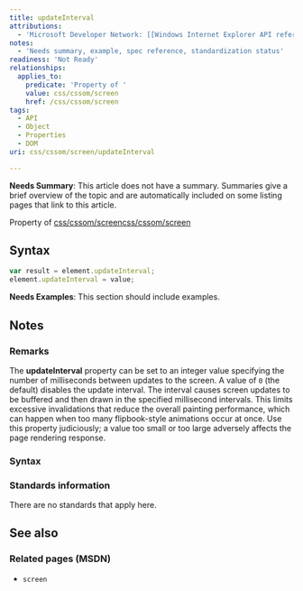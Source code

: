 ```yaml
---
title: updateInterval
attributions:
  - 'Microsoft Developer Network: [[Windows Internet Explorer API reference](http://msdn.microsoft.com/en-us/library/ie/hh828809%28v=vs.85%29.aspx) Article]'
notes:
  - 'Needs summary, example, spec reference, standardization status'
readiness: 'Not Ready'
relationships:
  applies_to:
    predicate: 'Property of '
    value: css/cssom/screen
    href: /css/cssom/screen
tags:
  - API
  - Object
  - Properties
  - DOM
uri: css/cssom/screen/updateInterval

---
```

**Needs Summary**: This article does not have a summary. Summaries give a brief overview of the topic and are automatically included on some listing pages that link to this article.

Property of [css/cssom/screen](/css/cssom/screen)[css/cssom/screen](/css/cssom/screen)

## <span>Syntax</span>

``` js
var result = element.updateInterval;
element.updateInterval = value;
```

**Needs Examples**: This section should include examples.

## <span>Notes</span>

### <span>Remarks</span>

The **updateInterval** property can be set to an integer value specifying the number of milliseconds between updates to the screen. A value of `0` (the default) disables the update interval. The interval causes screen updates to be buffered and then drawn in the specified millisecond intervals. This limits excessive invalidations that reduce the overall painting performance, which can happen when too many flipbook-style animations occur at once. Use this property judiciously; a value too small or too large adversely affects the page rendering response.

### <span>Syntax</span>

### <span>Standards information</span>

There are no standards that apply here.

## <span>See also</span>

### <span>Related pages (MSDN)</span>

-   `screen`
